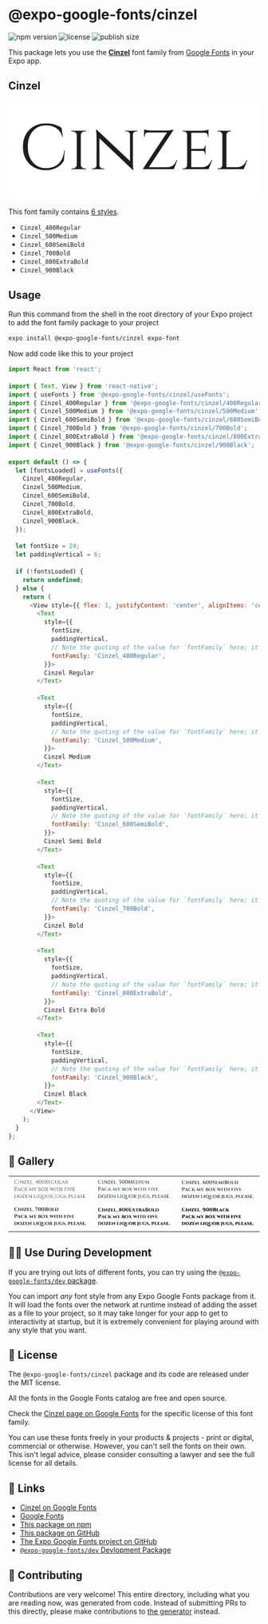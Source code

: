 # @expo-google-fonts/cinzel

![npm version](https://flat.badgen.net/npm/v/@expo-google-fonts/cinzel)
![license](https://flat.badgen.net/github/license/expo/google-fonts)
![publish size](https://flat.badgen.net/packagephobia/install/@expo-google-fonts/cinzel)

This package lets you use the [**Cinzel**](https://fonts.google.com/specimen/Cinzel) font family from [Google Fonts](https://fonts.google.com/) in your Expo app.

## Cinzel

![Cinzel](./font-family.png)

This font family contains [6 styles](#-gallery).

- `Cinzel_400Regular`
- `Cinzel_500Medium`
- `Cinzel_600SemiBold`
- `Cinzel_700Bold`
- `Cinzel_800ExtraBold`
- `Cinzel_900Black`

## Usage

Run this command from the shell in the root directory of your Expo project to add the font family package to your project
```sh
expo install @expo-google-fonts/cinzel expo-font
```

Now add code like this to your project
```js
import React from 'react';

import { Text, View } from 'react-native';
import { useFonts } from '@expo-google-fonts/cinzel/useFonts';
import { Cinzel_400Regular } from '@expo-google-fonts/cinzel/400Regular';
import { Cinzel_500Medium } from '@expo-google-fonts/cinzel/500Medium';
import { Cinzel_600SemiBold } from '@expo-google-fonts/cinzel/600SemiBold';
import { Cinzel_700Bold } from '@expo-google-fonts/cinzel/700Bold';
import { Cinzel_800ExtraBold } from '@expo-google-fonts/cinzel/800ExtraBold';
import { Cinzel_900Black } from '@expo-google-fonts/cinzel/900Black';

export default () => {
  let [fontsLoaded] = useFonts({
    Cinzel_400Regular,
    Cinzel_500Medium,
    Cinzel_600SemiBold,
    Cinzel_700Bold,
    Cinzel_800ExtraBold,
    Cinzel_900Black,
  });

  let fontSize = 24;
  let paddingVertical = 6;

  if (!fontsLoaded) {
    return undefined;
  } else {
    return (
      <View style={{ flex: 1, justifyContent: 'center', alignItems: 'center' }}>
        <Text
          style={{
            fontSize,
            paddingVertical,
            // Note the quoting of the value for `fontFamily` here; it expects a string!
            fontFamily: 'Cinzel_400Regular',
          }}>
          Cinzel Regular
        </Text>

        <Text
          style={{
            fontSize,
            paddingVertical,
            // Note the quoting of the value for `fontFamily` here; it expects a string!
            fontFamily: 'Cinzel_500Medium',
          }}>
          Cinzel Medium
        </Text>

        <Text
          style={{
            fontSize,
            paddingVertical,
            // Note the quoting of the value for `fontFamily` here; it expects a string!
            fontFamily: 'Cinzel_600SemiBold',
          }}>
          Cinzel Semi Bold
        </Text>

        <Text
          style={{
            fontSize,
            paddingVertical,
            // Note the quoting of the value for `fontFamily` here; it expects a string!
            fontFamily: 'Cinzel_700Bold',
          }}>
          Cinzel Bold
        </Text>

        <Text
          style={{
            fontSize,
            paddingVertical,
            // Note the quoting of the value for `fontFamily` here; it expects a string!
            fontFamily: 'Cinzel_800ExtraBold',
          }}>
          Cinzel Extra Bold
        </Text>

        <Text
          style={{
            fontSize,
            paddingVertical,
            // Note the quoting of the value for `fontFamily` here; it expects a string!
            fontFamily: 'Cinzel_900Black',
          }}>
          Cinzel Black
        </Text>
      </View>
    );
  }
};

```

## 🔡 Gallery


||||
|-|-|-|
|![Cinzel_400Regular](./Cinzel_400Regular.ttf.png)|![Cinzel_500Medium](./Cinzel_500Medium.ttf.png)|![Cinzel_600SemiBold](./Cinzel_600SemiBold.ttf.png)||
|![Cinzel_700Bold](./Cinzel_700Bold.ttf.png)|![Cinzel_800ExtraBold](./Cinzel_800ExtraBold.ttf.png)|![Cinzel_900Black](./Cinzel_900Black.ttf.png)||


## 👩‍💻 Use During Development

If you are trying out lots of different fonts, you can try using the [`@expo-google-fonts/dev` package](https://github.com/expo/google-fonts/tree/master/font-packages/dev#readme).

You can import *any* font style from any Expo Google Fonts package from it. It will load the fonts
over the network at runtime instead of adding the asset as a file to your project, so it may take longer
for your app to get to interactivity at startup, but it is extremely convenient
for playing around with any style that you want.

## 📖 License

The `@expo-google-fonts/cinzel` package and its code are released under the MIT license.

All the fonts in the Google Fonts catalog are free and open source.

Check the [Cinzel page on Google Fonts](https://fonts.google.com/specimen/Cinzel) for the specific license of this font family.

You can use these fonts freely in your products & projects - print or digital, commercial or otherwise. However, you can't sell the fonts on their own. This isn't legal advice, please consider consulting a lawyer and see the full license for all details.

## 🔗 Links

- [Cinzel on Google Fonts](https://fonts.google.com/specimen/Cinzel)
- [Google Fonts](https://fonts.google.com/)
- [This package on npm](https://www.npmjs.com/package/@expo-google-fonts/cinzel)
- [This package on GitHub](https://github.com/expo/google-fonts/tree/master/font-packages/cinzel)
- [The Expo Google Fonts project on GitHub](https://github.com/expo/google-fonts)
- [`@expo-google-fonts/dev` Devlopment Package](https://github.com/expo/google-fonts/tree/master/font-packages/dev)

## 🤝 Contributing

Contributions are very welcome! This entire directory, including what you are reading now, was generated from code. Instead of submitting PRs to this directly, please make contributions to [the generator](https://github.com/expo/google-fonts/tree/master/packages/generator) instead.
